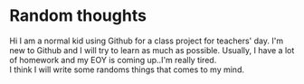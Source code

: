 # Random thoughts
  Hi I am a normal kid using Github for a class project for teachers' day. I'm new to Github and I will try to learn as much as possible. Usually, I have a lot of homework and my EOY is coming up..I'm really tired. <br>
  I think I will write some randoms things that comes to my mind.
  
